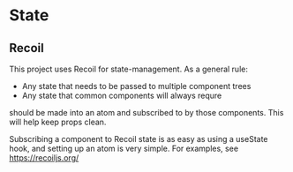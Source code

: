 # State

## Recoil

This project uses Recoil for state-management. As a general rule:

- Any state that needs to be passed to multiple component trees
- Any state that common components will always requre

should be made into an atom and subscribed to by those components. This will help keep props clean.

Subscribing a component to Recoil state is as easy as using a useState hook, and setting up an atom is very simple.
For examples, see https://recoiljs.org/
